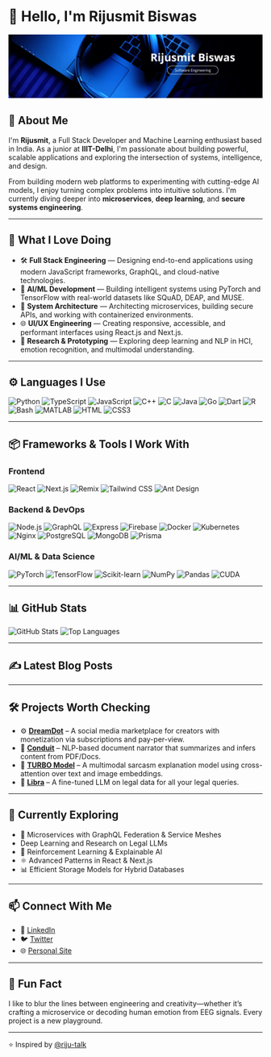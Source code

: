 # 👋 Hello, I'm Rijusmit Biswas

![Profile Banner](https://raw.githubusercontent.com/riju-talk/riju-talk/main/n_banner.png)

## 🧠 About Me

I'm **Rijusmit**, a Full Stack Developer and Machine Learning enthusiast based in India. As a junior at **IIIT-Delhi**, I'm passionate about building powerful, scalable applications and exploring the intersection of systems, intelligence, and design.

From building modern web platforms to experimenting with cutting-edge AI models, I enjoy turning complex problems into intuitive solutions. I'm currently diving deeper into **microservices**, **deep learning**, and **secure systems engineering**.

---

## 💼 What I Love Doing

- 🛠️ **Full Stack Engineering** — Designing end-to-end applications using modern JavaScript frameworks, GraphQL, and cloud-native technologies.
- 🤖 **AI/ML Development** — Building intelligent systems using PyTorch and TensorFlow with real-world datasets like SQuAD, DEAP, and MUSE.
- 🧩 **System Architecture** — Architecting microservices, building secure APIs, and working with containerized environments.
- 🌐 **UI/UX Engineering** — Creating responsive, accessible, and performant interfaces using React.js and Next.js.
- 🔬 **Research & Prototyping** — Exploring deep learning and NLP in HCI, emotion recognition, and multimodal understanding.

---

## ⚙️ Languages I Use

![Python](https://img.shields.io/badge/-Python-3776AB?logo=python&logoColor=white&style=flat-square)
![TypeScript](https://img.shields.io/badge/-TypeScript-3178C6?logo=typescript&logoColor=white&style=flat-square)
![JavaScript](https://img.shields.io/badge/-JavaScript-F7DF1E?logo=javascript&logoColor=white&style=flat-square)
![C++](https://img.shields.io/badge/-C++-00599C?logo=cplusplus&logoColor=white&style=flat-square)
![C](https://img.shields.io/badge/-C-A8B9CC?logo=c&logoColor=white&style=flat-square)
![Java](https://img.shields.io/badge/-Java-007396?logo=java&logoColor=white&style=flat-square)
![Go](https://img.shields.io/badge/-Go-00ADD8?logo=go&logoColor=white&style=flat-square)
![Dart](https://img.shields.io/badge/-Dart-0175C2?logo=dart&logoColor=white&style=flat-square)
![R](https://img.shields.io/badge/-R-276DC3?logo=r&logoColor=white&style=flat-square)
![Bash](https://img.shields.io/badge/-Bash-4EAA25?logo=gnubash&logoColor=white&style=flat-square)
![MATLAB](https://img.shields.io/badge/-MATLAB-0076A8?logo=mathworks&logoColor=white&style=flat-square)
![HTML](https://img.shields.io/badge/-HTML5-E34F26?logo=html5&logoColor=white&style=flat-square)
![CSS3](https://img.shields.io/badge/-CSS3-1572B6?logo=css3&logoColor=white&style=flat-square)

---

## 📦 Frameworks & Tools I Work With

### Frontend
![React](https://img.shields.io/badge/-React-61DAFB?logo=react&logoColor=white&style=flat-square)
![Next.js](https://img.shields.io/badge/-Next.js-000000?logo=next.js&logoColor=white&style=flat-square)
![Remix](https://img.shields.io/badge/-Remix-000000?logo=remix&logoColor=white&style=flat-square)
![Tailwind CSS](https://img.shields.io/badge/-Tailwind-06B6D4?logo=tailwindcss&logoColor=white&style=flat-square)
![Ant Design](https://img.shields.io/badge/-AntDesign-0170FE?logo=antdesign&logoColor=white&style=flat-square)

### Backend & DevOps
![Node.js](https://img.shields.io/badge/-Node.js-339933?logo=nodedotjs&logoColor=white&style=flat-square)
![GraphQL](https://img.shields.io/badge/-GraphQL-E10098?logo=graphql&logoColor=white&style=flat-square)
![Express](https://img.shields.io/badge/-Express-000000?logo=express&logoColor=white&style=flat-square)
![Firebase](https://img.shields.io/badge/-Firebase-FFCA28?logo=firebase&logoColor=white&style=flat-square)
![Docker](https://img.shields.io/badge/-Docker-2496ED?logo=docker&logoColor=white&style=flat-square)
![Kubernetes](https://img.shields.io/badge/-Kubernetes-326CE5?logo=kubernetes&logoColor=white&style=flat-square)
![Nginx](https://img.shields.io/badge/-NGINX-009639?logo=nginx&logoColor=white&style=flat-square)
![PostgreSQL](https://img.shields.io/badge/-PostgreSQL-4169E1?logo=postgresql&logoColor=white&style=flat-square)
![MongoDB](https://img.shields.io/badge/-MongoDB-47A248?logo=mongodb&logoColor=white&style=flat-square)
![Prisma](https://img.shields.io/badge/-Prisma-2D3748?logo=prisma&logoColor=white&style=flat-square)

### AI/ML & Data Science
![PyTorch](https://img.shields.io/badge/-PyTorch-EE4C2C?logo=pytorch&logoColor=white&style=flat-square)
![TensorFlow](https://img.shields.io/badge/-TensorFlow-FF6F00?logo=tensorflow&logoColor=white&style=flat-square)
![Scikit-learn](https://img.shields.io/badge/-Scikit_Learn-F7931E?logo=scikitlearn&logoColor=white&style=flat-square)
![NumPy](https://img.shields.io/badge/-NumPy-013243?logo=numpy&logoColor=white&style=flat-square)
![Pandas](https://img.shields.io/badge/-Pandas-150458?logo=pandas&logoColor=white&style=flat-square)
![CUDA](https://img.shields.io/badge/-CUDA-76B900?logo=nvidia&logoColor=white&style=flat-square)

---

## 📊 GitHub Stats

![GitHub Stats](https://github-readme-stats.vercel.app/api?username=riju-talk&show_icons=true&theme=radical)
![Top Languages](https://github-readme-stats.vercel.app/api/top-langs/?username=riju-talk&layout=compact&theme=radical)

---

## ✍️ Latest Blog Posts

<!-- BLOG-POST-LIST:START -->
<!-- BLOG-POST-LIST:END -->

---

## 🛠️ Projects Worth Checking

- ⚙️ **[DreamDot](https://github.com/riju-talk/dreamdot)** – A social media marketplace for creators with monetization via subscriptions and pay-per-view.
- 📄 **[Conduit](https://github.com/riju-talk/Conduit)** – NLP-based document narrator that summarizes and infers content from PDF/Docs.
- 🤖 **[TURBO Model](https://github.com/riju-talk/TURBO)** – A multimodal sarcasm explanation model using cross-attention over text and image embeddings.
- 🧠 **[Libra](https://github.com/riju-talk/Libra)** – A fine-tuned LLM on legal data for all your legal queries.

---

## 🌱 Currently Exploring

- 🔗 Microservices with GraphQL Federation & Service Meshes
- Deep Learning and Research on Legal LLMs
- 🧠 Reinforcement Learning & Explainable AI  
- ⚛️ Advanced Patterns in React & Next.js  
- 📊 Efficient Storage Models for Hybrid Databases  

---

## 📫 Connect With Me

- 🔗 [LinkedIn](https://www.linkedin.com/in/rijusmit-biswas-933a3524b/)
- 🐦 [Twitter](https://x.com/Phantom_Cloak16)
- 🌐 [Personal Site](https://rijusmit.vercel.app)

---

## 🎯 Fun Fact

I like to blur the lines between engineering and creativity—whether it’s crafting a microservice or decoding human emotion from EEG signals. Every project is a new playground.

---

⭐️ Inspired by [@riju-talk](https://github.com/riju-talk)

